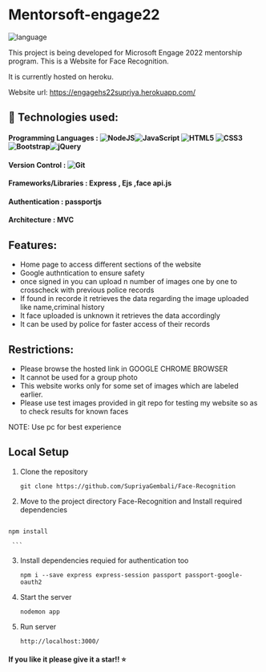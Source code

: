 # Mentorsoft-engage22

![language](https://img.shields.io/badge/-Microsoft%20Engage%2022-bluevoilet)

This project is being developed for Microsoft Engage 2022 mentorship program. This is a Website for Face Recognition.

It is currently hosted on heroku.

Website url: <a href = "https://engagehs22supriya.herokuapp.com/" target = "_blank">https://engagehs22supriya.herokuapp.com/</a>




##  🚩 Technologies used:
#### Programming Languages : <img alt="NodeJS" src="https://img.shields.io/badge/node.js-%2343853D.svg?style=for-the-badge&logo=node-dot-js&logoColor=white"/><img alt="JavaScript" src="https://img.shields.io/badge/javascript-%23323330.svg?style=for-the-badge&logo=javascript&logoColor=%23F7DF1E"/> <img alt="HTML5" src="https://img.shields.io/badge/html5-%23E34F26.svg?style=for-the-badge&logo=html5&logoColor=white"/> <img alt="CSS3" src="https://img.shields.io/badge/css3-%231572B6.svg?style=for-the-badge&logo=css3&logoColor=white"/><img alt="Bootstrap" src="https://img.shields.io/badge/bootstrap-%23563D7C.svg?style=for-the-badge&logo=bootstrap&logoColor=white"/><img alt="jQuery" src="https://img.shields.io/badge/jquery-%230769AD.svg?style=for-the-badge&logo=jquery&logoColor=white"/>  
#### Version Control : <img alt="Git" src="https://img.shields.io/badge/git-%23F05033.svg?style=for-the-badge&logo=git&logoColor=white"/>  
####  Frameworks/Libraries : Express , Ejs ,face api.js
#### Authentication : passportjs 
#### Architecture : MVC


## Features:
  - Home page to access different sections of the website
  - Google authntication to ensure safety
  - once signed in you can upload n number of images one by one to crosscheck with previous police records
  - If found in recorde it retrieves the data regarding the image uploaded like name,criminal history 
  - It face uploaded is unknown it retrieves the data accordingly 
  - It can be used by police for faster access of their records 
  

## Restrictions:
  - Please browse the hosted link in GOOGLE CHROME BROWSER
  - It cannot be used for a group photo
  - This website works only for some set of images which are labeled earlier.
  - Please use test images provided in git repo for testing my website so as to check results for known faces 
  

NOTE: Use pc for best experience

## Local Setup
  1. Clone the repository

     ```
     git clone https://github.com/SupriyaGembali/Face-Recognition
     
     ```

  2. Move to the project directory Face-Recognition and Install required dependencies

     ```
    npm install 
     
     ```
  3. Install dependencies requied for authentication too
   
     ```
     npm i --save express express-session passport passport-google-oauth2
     
     ```
  
  3. Start the server
  
     ```
     nodemon app 
     
     ``` 
  3. Run server
  
     ```
     http://localhost:3000/
     
     ``` 


#### If you like it please give it a star!! ⭐



